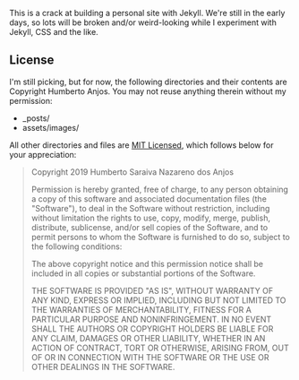 This is a crack at building a personal site with Jekyll. We're still in the early days, so lots will be broken and/or weird-looking while I experiment with Jekyll, CSS and the like.

## License
I'm still picking, but for now, the following directories and their contents are Copyright Humberto Anjos. You may not reuse anything therein without my permission:

* _posts/
* assets/images/

All other directories and files are [MIT Licensed](https://opensource.org/licenses/MIT), which follows below for your appreciation:

> Copyright 2019 Humberto Saraiva Nazareno dos Anjos
> 
> Permission is hereby granted, free of charge, to any person obtaining a copy of this software and associated documentation files (the "Software"), to deal in the Software without restriction, including without limitation the rights to use, copy, modify, merge, publish, distribute, sublicense, and/or sell copies of the Software, and to permit persons to whom the Software is furnished to do so, subject to the following conditions:
> 
> The above copyright notice and this permission notice shall be included in all copies or substantial portions of the Software.
> 
> THE SOFTWARE IS PROVIDED "AS IS", WITHOUT WARRANTY OF ANY KIND, EXPRESS OR IMPLIED, INCLUDING BUT NOT LIMITED TO THE WARRANTIES OF MERCHANTABILITY, FITNESS FOR A PARTICULAR PURPOSE AND NONINFRINGEMENT. IN NO EVENT SHALL THE AUTHORS OR COPYRIGHT HOLDERS BE LIABLE FOR ANY CLAIM, DAMAGES OR OTHER LIABILITY, WHETHER IN AN ACTION OF CONTRACT, TORT OR OTHERWISE, ARISING FROM, OUT OF OR IN CONNECTION WITH THE SOFTWARE OR THE USE OR OTHER DEALINGS IN THE SOFTWARE.
